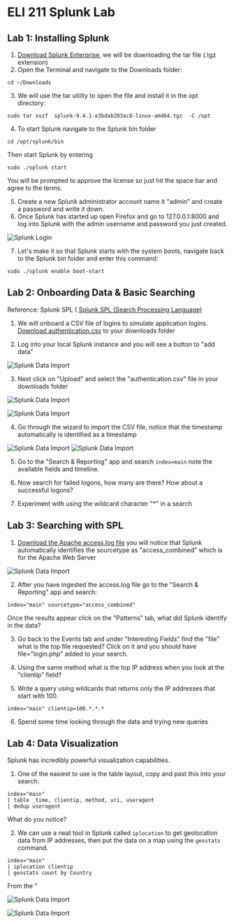 # ELI 211 Splunk Lab


## Lab 1: Installing Splunk

1. [Download Splunk Enterprise](https://www.splunk.com/en_us/download/splunk-enterprise.html), we will be downloading the tar file (.tgz extension)
2. Open the Terminal and navigate to the Downloads folder:

```cd ~/Downloads```

3. We will use the tar utility to open the file and install it in the opt directory:
   
``` sudo tar xvzf  splunk-9.4.1-e3bdab203ac8-linux-amd64.tgz  -C /opt ```

4. To start Splunk navigate to the Splunk bin folder

``` cd /opt/splunk/bin  ```

Then start Splunk by entering

``` sudo ./splunk start ```

You will be prompted to approve the license so just hit the space bar and agree to the terms. 

5. Create a new Splunk administrator account name it "admin" and create a password and write it down. 
6. Once Splunk has started up open Firefox and go to 127.0.0.1:8000 and log into Splunk with the admin username and password you just created. 

![Splunk Login](/img/splunk1.png)

7. Let's make it so that Splunk starts with the system boots, navigate back to the Splunk bin folder and enter this command: 

```sudo ./splunk enable boot-start ```

## Lab 2: Onboarding Data & Basic Searching

Reference: Splunk SPL (
[Splunk SPL (Search Processing Language)](https://docs.splunk.com/Documentation/SplunkCloud/9.2.2403/SearchReference/UnderstandingSPLsyntax)

1. We will onboard a CSV file of logins to simulate application logins.  
[Download authentication.csv](authentication.csv) to your downloads folder

2. Log into your local Splunk instance and you will see a button to "add data"

![Splunk Data Import](/img/splunk2.png)

3. Next click on "Upload" and select the "authentication.csv" file in your downloads folder

![Splunk Data Import](/img/splunk3.png)

![Splunk Data Import](/img/splunk4.png)

4. Go through the wizard to import the CSV file, notice that the timestamp automatically is identified as a timestamp

![Splunk Data Import](/img/splunk5.png)
![Splunk Data Import](/img/splunk6.png)


5. Go to the "Search & Reporting" app and search ```index=main``` note the available fields and timeline. 

6. Now search for failed logons, how many are there? How about a successful logons? 

7. Experiment with using the wildcard character "*" in a search

## Lab 3: Searching with SPL

1.  [Download the Apache access.log file](access.log) you will notice that Splunk automatically identifies the sourcetype as "access_combined" which is for the Apache Web Server

![Splunk Data Import](/img/splunk8.png)

2. After you have ingested the access.log file go to the "Search & Reporting" app and search:

```index="main" sourcetype="access_combined" ```

Once the results appear click on the "Patterns" tab, what did Splunk identify in the data? 

3. Go back to the Events tab and under "Interesting Fields" find the "file" what is the top file requested? Click on it and you should have file="login.php" added to your search.

4. Using the same method what is the top IP address when you look at the "clientip" field?

5. Write a query using wildcards that returns only the IP addresses that start with 100.

``` index="main" clientip=100.*.*.* ```

6. Spend some time looking through the data and trying new queries

## Lab 4: Data Visualization

Splunk has incredibly powerful visualization capabilities. 

1. One of the easiest to use is the table layout, copy and past this into your search:

```
index="main"
| table _time, clientip, method, uri, useragent
| dedup useragent

```

What do you notice?

2. We can use a neat tool in Splunk called ``` iplocation ``` to get geolocation data from IP addresses, then put the data on a map using the ``` geostats ``` command. 

```
index="main"
| iplocation clientip
| geostats count by Country

```
From the "

![Splunk Data Import](/img/splunk9.png)

![Splunk Data Import](/img/splunk10.png)
